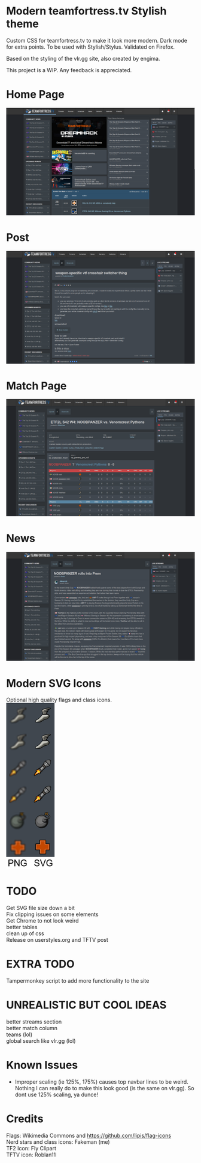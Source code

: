 # Modern teamfortress.tv Stylish theme
Custom CSS for teamfortress.tv to make it look more modern. Dark mode for extra points. To be used with Stylish/Stylus. Validated on Firefox.

Based on the styling of the vlr.gg site, also created by engima.

This project is a WIP. Any feedback is appreciated.

# Home Page
![alt text](https://raw.githubusercontent.com/fakemanoan/TFTV-Stylus-Theme/dark/screenshots./3rdJuly/Screenshot_20220703_131450.png)

# Post
![alt text](https://raw.githubusercontent.com/fakemanoan/TFTV-Stylus-Theme/dark/screenshots./3rdJuly/Screenshot_20220703_131559.png)

# Match Page
![alt text](https://raw.githubusercontent.com/fakemanoan/TFTV-Stylus-Theme/dark/screenshots./3rdJuly/Screenshot_20220703_131532.png)

# News
![alt text](https://raw.githubusercontent.com/fakemanoan/TFTV-Stylus-Theme/dark/screenshots./3rdJuly/Screenshot_20220703_131509.png)

# Modern SVG Icons
Optional high quality flags and class icons. <br>
![alt text](https://raw.githubusercontent.com/fakemanoan/TFTV-Stylus-Theme/dark/screenshots./3rdJuly/PNGVSSVG.png)

# TODO
Get SVG file size down a bit <br>
Fix clipping issues on some elements <br>
Get Chrome to not look weird <br>
better tables <br>
clean up of css <br>
Release on userstyles.org and TFTV post

# EXTRA TODO
Tampermonkey script to add more functionality to the site<br>

# UNREALISTIC BUT COOL IDEAS
better streams section <br>
better match column <br>
teams (lol) <br>
global search like vlr.gg (lol) <br>

# Known Issues
- Improper scaling (ie 125%, 175%) causes top navbar lines to be weird. Nothing I can really do to make this look good (is the same on vlr.gg). So dont use 125% scaling, ya dunce!

# Credits
Flags: Wikimedia Commons and https://github.com/lipis/flag-icons <br>
Nerd stars and class icons: Fakeman (me)<br>
TF2 Icon: Fly Clipart<br>
TFTV icon: Roblan11<br>
